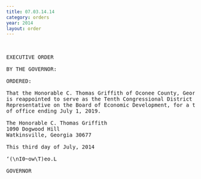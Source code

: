 ```yaml
---
title: 07.03.14.14
category: orders
year: 2014
layout: order
---
```


<pre> 

EXECUTIVE ORDER

BY THE GOVERNOR:

ORDERED:

That the Honorable C. Thomas Griffith of Oconee County, Georgia,
is reappointed to serve as the Tenth Congressional District
Representative on the Board of Economic Development, for a term
of office ending July 1, 2019.

The Honorable C. Thomas Griffith
1090 Dogwood Hill
Watkinsville, Georgia 30677

This third day of July, 2014

‘(\nI0~ow\T)eo.L

GOVERNOR

</pre>
